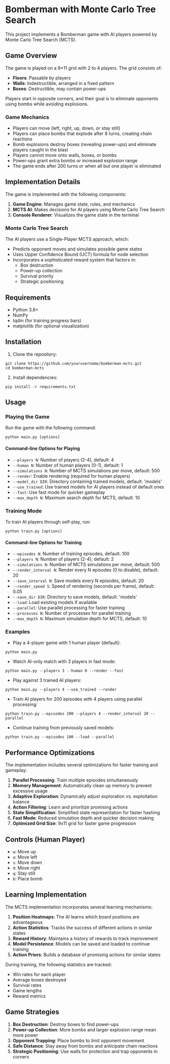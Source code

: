 # Bomberman with Monte Carlo Tree Search

This project implements a Bomberman game with AI players powered by Monte Carlo Tree Search (MCTS).

## Game Overview

The game is played on a 9×11 grid with 2 to 4 players. The grid consists of:
- **Floors**: Passable by players
- **Walls**: Indestructible, arranged in a fixed pattern
- **Boxes**: Destructible, may contain power-ups

Players start in opposite corners, and their goal is to eliminate opponents using bombs while avoiding explosions.

### Game Mechanics

- Players can move (left, right, up, down, or stay still)
- Players can place bombs that explode after 8 turns, creating chain reactions
- Bomb explosions destroy boxes (revealing power-ups) and eliminate players caught in the blast
- Players cannot move onto walls, boxes, or bombs
- Power-ups grant extra bombs or increased explosion range
- The game ends after 200 turns or when all but one player is eliminated

## Implementation Details

The game is implemented with the following components:

1. **Game Engine**: Manages game state, rules, and mechanics
2. **MCTS AI**: Makes decisions for AI players using Monte Carlo Tree Search
3. **Console Renderer**: Visualizes the game state in the terminal

### Monte Carlo Tree Search

The AI players use a Single-Player MCTS approach, which:
- Predicts opponent moves and simulates possible game states
- Uses Upper Confidence Bound (UCT) formula for node selection
- Incorporates a sophisticated reward system that factors in:
  - Box destruction
  - Power-up collection
  - Survival priority
  - Strategic positioning

## Requirements

- Python 3.8+
- NumPy
- tqdm (for training progress bars)
- matplotlib (for optional visualization)

## Installation

1. Clone the repository:
```
git clone https://github.com/yourusername/bomberman-mcts.git
cd bomberman-mcts
```

2. Install dependencies:
```
pip install -r requirements.txt
```

## Usage

### Playing the Game

Run the game with the following command:

```
python main.py [options]
```

#### Command-line Options for Playing

- `--players N`: Number of players (2-4), default: 4
- `--human N`: Number of human players (0-1), default: 1
- `--simulations N`: Number of MCTS simulations per move, default: 500
- `--render`: Enable rendering (required for human players)
- `--model_dir DIR`: Directory containing trained models, default: 'models'
- `--use_trained`: Use trained models for AI players instead of default ones
- `--fast`: Use fast mode for quicker gameplay
- `--max_depth N`: Maximum search depth for MCTS, default: 10

### Training Mode

To train AI players through self-play, run:

```
python train.py [options]
```

#### Command-line Options for Training

- `--episodes N`: Number of training episodes, default: 100
- `--players N`: Number of players (2-4), default: 2
- `--simulations N`: Number of MCTS simulations per move, default: 500
- `--render_interval N`: Render every N episodes (0 to disable), default: 20
- `--save_interval N`: Save models every N episodes, default: 20
- `--render_speed S`: Speed of rendering (seconds per frame), default: 0.05
- `--save_dir DIR`: Directory to save models, default: 'models'
- `--load`: Load existing models if available
- `--parallel`: Use parallel processing for faster training
- `--processes N`: Number of processes for parallel training
- `--max_depth N`: Maximum simulation depth for MCTS, default: 10

### Examples

- Play a 4-player game with 1 human player (default):
```
python main.py
```

- Watch AI-only match with 3 players in fast mode:
```
python main.py --players 3 --human 0 --render --fast
```

- Play against 3 trained AI players:
```
python main.py --players 4 --use_trained --render
```

- Train AI players for 200 episodes with 4 players using parallel processing:
```
python train.py --episodes 200 --players 4 --render_interval 20 --parallel
```

- Continue training from previously saved models:
```
python train.py --episodes 100 --load --parallel
```

## Performance Optimizations

The implementation includes several optimizations for faster training and gameplay:

1. **Parallel Processing**: Train multiple episodes simultaneously
2. **Memory Management**: Automatically clean up memory to prevent excessive usage
3. **Adaptive Exploration**: Dynamically adjust exploration vs. exploitation balance
4. **Action Filtering**: Learn and prioritize promising actions
5. **State Simplification**: Simplified state representation for faster hashing
6. **Fast Mode**: Reduced simulation depth and quicker decision making
7. **Optimized Grid Size**: 9x11 grid for faster game progression

## Controls (Human Player)

- `w`: Move up
- `a`: Move left
- `s`: Move down
- `d`: Move right
- `q`: Stay still
- `b`: Place bomb

## Learning Implementation

The MCTS implementation incorporates several learning mechanisms:

1. **Position Heatmaps**: The AI learns which board positions are advantageous
2. **Action Statistics**: Tracks the success of different actions in similar states
3. **Reward History**: Maintains a history of rewards to track improvement
4. **Model Persistence**: Models can be saved and loaded to continue training
5. **Action Priors**: Builds a database of promising actions for similar states

During training, the following statistics are tracked:
- Win rates for each player
- Average boxes destroyed
- Survival rates
- Game lengths
- Reward metrics

## Game Strategies

1. **Box Destruction**: Destroy boxes to find power-ups
2. **Power-up Collection**: More bombs and larger explosion range mean more power
3. **Opponent Trapping**: Place bombs to limit opponent movement
4. **Safe Distance**: Stay away from bombs and anticipate chain reactions
5. **Strategic Positioning**: Use walls for protection and trap opponents in corners
